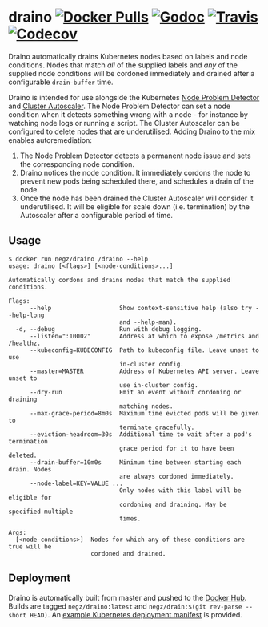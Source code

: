 # draino [![Docker Pulls](https://img.shields.io/docker/pulls/negz/draino.svg)](https://hub.docker.com/r/negz/draino/) [![Godoc](https://img.shields.io/badge/godoc-reference-blue.svg)](https://godoc.org/github.com/negz/draino) [![Travis](https://img.shields.io/travis/negz/draino.svg?maxAge=300)](https://travis-ci.org/negz/draino/) [![Codecov](https://img.shields.io/codecov/c/github/negz/draino.svg?maxAge=3600)](https://codecov.io/gh/negz/draino/)
Draino automatically drains Kubernetes nodes based on labels and node
conditions. Nodes that match _all_ of the supplied labels and _any_ of the
supplied node conditions will be cordoned immediately and drained after a
configurable `drain-buffer` time.

Draino is intended for use alongside the Kubernetes [Node Problem Detector](https://github.com/kubernetes/node-problem-detector)
and [Cluster Autoscaler](https://github.com/kubernetes/autoscaler/tree/master/cluster-autoscaler).
The Node Problem Detector can set a node condition when it detects something
wrong with a node - for instance by watching node logs or running a script. The
Cluster Autoscaler can be configured to delete nodes that are underutilised.
Adding Draino to the mix enables autoremediation:

1. The Node Problem Detector detects a permanent node issue and sets the
   corresponding node condition.
2. Draino notices the node condition. It immediately cordons the node to prevent
   new pods being scheduled there, and schedules a drain of the node.
3. Once the node has been drained the Cluster Autoscaler will consider it
   underutilised. It will be eligible for scale down (i.e. termination) by the
   Autoscaler after a configurable period of time.

## Usage
```
$ docker run negz/draino /draino --help
usage: draino [<flags>] [<node-conditions>...]

Automatically cordons and drains nodes that match the supplied conditions.

Flags:
      --help                   Show context-sensitive help (also try --help-long
                               and --help-man).
  -d, --debug                  Run with debug logging.
      --listen=":10002"        Address at which to expose /metrics and /healthz.
      --kubeconfig=KUBECONFIG  Path to kubeconfig file. Leave unset to use
                               in-cluster config.
      --master=MASTER          Address of Kubernetes API server. Leave unset to
                               use in-cluster config.
      --dry-run                Emit an event without cordoning or draining
                               matching nodes.
      --max-grace-period=8m0s  Maximum time evicted pods will be given to
                               terminate gracefully.
      --eviction-headroom=30s  Additional time to wait after a pod's termination
                               grace period for it to have been deleted.
      --drain-buffer=10m0s     Minimum time between starting each drain. Nodes
                               are always cordoned immediately.
      --node-label=KEY=VALUE ...  
                               Only nodes with this label will be eligible for
                               cordoning and draining. May be specified multiple
                               times.

Args:
  [<node-conditions>]  Nodes for which any of these conditions are true will be
                       cordoned and drained.
```

## Deployment
Draino is automatically built from master and pushed to the [Docker Hub](https://hub.docker.com/r/negz/draino/).
Builds are tagged `negz/draino:latest` and `negz/drain:$(git rev-parse --short HEAD)`.
An [example Kubernetes deployment manifest](manifest.yml) is provided.